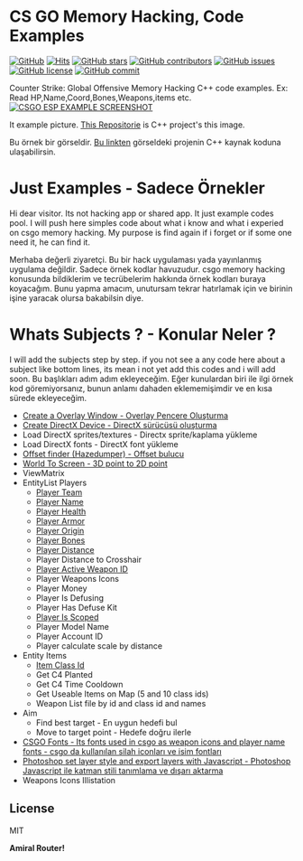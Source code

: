 # CS GO Memory Hacking, Code Examples
[![GitHub](https://img.shields.io/badge/Author-Amiral%20Router-blue)]()
[![Hits](https://hits.seeyoufarm.com/api/count/incr/badge.svg?url=https%3A%2F%2Fgithub.com%2Fatiksoftware%2Fcsgo_memory_hacking_examples)]()
[![GitHub stars](https://img.shields.io/github/stars/atiksoftware/csgo_memory_hacking_examples?color=brightgreen)]()
[![GitHub contributors](https://img.shields.io/github/contributors/atiksoftware/csgo_memory_hacking_examples?color=brightgreen)]()
[![GitHub issues](https://img.shields.io/github/issues/atiksoftware/csgo_memory_hacking_examples?color=blue)]()
[![GitHub license](https://img.shields.io/github/license/atiksoftware/csgo_memory_hacking_examples)]()
[![GitHub commit](https://img.shields.io/github/last-commit/atiksoftware/csgo_memory_hacking_examples/develop?color=blueviolet)]()


Counter Strike: Global Offensive Memory Hacking C++ code examples. Ex: Read HP,Name,Coord,Bones,Weapons,items etc.
[![CSGO ESP EXAMPLE SCREENSHOT](https://raw.githubusercontent.com/atiksoftware/csgo_memory_hacking_examples/master/example_video.jpg)](https://www.youtube.com/watch?v=eQuaVFGIzvo)

It example picture. [This Repositorie](https://github.com/atiksoftware/csgo_esp_external_source_code/) is C++ project's this image.

Bu örnek bir görseldir. [Bu linkten](https://github.com/atiksoftware/csgo_esp_external_source_code/) görseldeki projenin C++ kaynak koduna ulaşabilirsin.

# Just Examples - Sadece Örnekler
Hi dear visitor. Its not hacking app or shared app. It just example codes pool. I will push here simples code about what i know and what i experied on csgo memory hacking. My purpose is find again if i forget or if some one need it, he can find it.

Merhaba değerli ziyaretçi. Bu bir hack uygulaması yada yayınlanmış uygulama değildir. Sadece örnek kodlar havuzudur. csgo memory hacking konusunda bildiklerim ve tecrübelerim hakkında örnek kodları buraya koyacağım. Bunu yapma amacım, unutursam tekrar hatırlamak için ve birinin işine yaracak olursa bakabilsin diye.

# Whats Subjects ? - Konular Neler ?
I will add the subjects step by step. if you not see a any code here about a subject like bottom lines, its mean i not yet add this codes and i will add soon.
Bu başlıkları adım adım ekleyeceğim. Eğer kunulardan biri ile ilgi örnek kod göremiyorsanız, bunun anlamı dahaden eklememişimdir ve en kısa sürede ekleyeceğim.

  - [Create a Overlay Window - Overlay Pencere Oluşturma](https://github.com/atiksoftware/csgo_memory_hacking_examples/blob/master/examples/Create_A_Overlay_Window.cpp)
  - [Create DirectX Device - DirectX sürücüsü oluşturma](https://github.com/atiksoftware/csgo_memory_hacking_examples/blob/master/examples/Create_A_DirectX_Device.cpp)
  - Load DirectX sprites/textures - Directx sprite/kaplama yükleme
  - Load DirectX fonts - DirectX font yükleme
  - [Offset finder (Hazedumper) - Offset bulucu](https://github.com/atiksoftware/csgo_memory_hacking_examples/tree/master/hazedumper)
  - [World To Screen - 3D point to 2D point](https://github.com/atiksoftware/csgo_memory_hacking_examples/blob/master/examples/World_To_Screen.cpp)
  - ViewMatrix
  - EntityList Players
    - [Player Team](https://github.com/atiksoftware/csgo_memory_hacking_examples/blob/master/examples/Get_Player_Team.cpp)
    - [Player Name](https://github.com/atiksoftware/csgo_memory_hacking_examples/blob/master/examples/Get_Player_Name.cpp)
    - [Player Health](https://github.com/atiksoftware/csgo_memory_hacking_examples/blob/master/examples/Get_Player_Health.cpp)
    - [Player Armor](https://github.com/atiksoftware/csgo_memory_hacking_examples/blob/master/examples/Get_Player_Armor.cpp)
    - [Player Origin](https://github.com/atiksoftware/csgo_memory_hacking_examples/blob/master/examples/Get_Player_Origin.cpp)
    - [Player Bones](https://github.com/atiksoftware/csgo_memory_hacking_examples/blob/master/examples/Get_Player_Bone_Coord.cpp)
    - [Player Distance](https://github.com/atiksoftware/csgo_memory_hacking_examples/blob/master/examples/Get_Player_Distance.cpp)
    - Player Distance to Crosshair
    - [Player Active Weapon ID](https://github.com/atiksoftware/csgo_memory_hacking_examples/blob/master/examples/Get_Player_Active_Weapon_ID.cpp)
    - Player Weapons Icons
    - Player Money
    - Player Is Defusing
    - Player Has Defuse Kit
    - [Player Is Scoped](https://github.com/atiksoftware/csgo_memory_hacking_examples/blob/master/examples/Get_Player_Is_Scoped.cpp)
    - Player Model Name
    - Player Account ID
    - Player calculate scale by distance
  - Entity Items
    - [Item Class Id](https://github.com/atiksoftware/csgo_memory_hacking_examples/blob/master/examples/Get_Entity_Item_Class_ID.cpp)
    - Get C4 Planted
    - Get C4 Time Cooldown
    - Get Useable Items on Map (5 and 10 class ids)
    - Weapon List file by id and class id and names
  - Aim
    - Find best target - En uygun hedefi bul
    - Move to target point - Hedefe doğru ilerle
  - [CSGO Fonts - Its fonts used in csgo as weapon icons and player name fonts - csgo da kullanılan silah iconları ve isim fontları](https://github.com/atiksoftware/csgo_memory_hacking_examples/tree/master/csgo_fonts)
  - [Photoshop set layer style and export layers with Javascript - Photoshop Javascript ile katman stili tanımlama ve dışarı aktarma](https://github.com/atiksoftware/csgo_memory_hacking_examples/tree/master/csgo_icons_and_psd)
  - Weapons Icons Illistation
  
  




## License 
MIT


**Amiral Router!**
